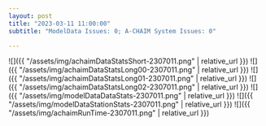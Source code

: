 ```yaml
---
layout: post
title: "2023-03-11 11:00:00"
subtitle: "ModelData Issues: 0; A-CHAIM System Issues: 0"

---
```


![]({{ "/assets/img/achaimDataStatsShort-2307011.png" | relative_url }})
![]({{ "/assets/img/achaimDataStatsLong00-2307011.png" | relative_url }})
![]({{ "/assets/img/achaimDataStatsLong01-2307011.png" | relative_url }})
![]({{ "/assets/img/achaimDataStatsLong02-2307011.png" | relative_url }})
![]({{ "/assets/img/modelDataDataStats-2307011.png" | relative_url }})
![]({{ "/assets/img/modelDataStationStats-2307011.png" | relative_url }})
![]({{ "/assets/img/achaimRunTime-2307011.png" | relative_url }})



